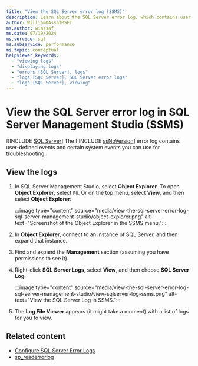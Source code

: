 ```yaml
---
title: "View the SQL Server error log (SSMS)"
description: Learn about the SQL Server error log, which contains user-defined events and certain system events you can use for troubleshooting.
author: WilliamDAssafMSFT
ms.author: wiassaf
ms.date: 07/19/2024
ms.service: sql
ms.subservice: performance
ms.topic: conceptual
helpviewer_keywords:
  - "viewing logs"
  - "displaying logs"
  - "errors [SQL Server], logs"
  - "logs [SQL Server], SQL Server error logs"
  - "logs [SQL Server], viewing"
---
```

# View the SQL Server error log in SQL Server Management Studio (SSMS)

 [!INCLUDE [SQL Server](../../includes/applies-to-version/sqlserver.md)]
The [!INCLUDE [ssNoVersion](../../includes/ssnoversion-md.md)] error log contains user-defined events and certain system events you can use for troubleshooting. 

## View the logs

1. In SQL Server Management Studio, select **Object Explorer**. To open **Object Explorer**, select `F8`. Or on the top menu, select **View**, and then select **Object Explorer**:
    
    :::image type="content" source="media/view-the-sql-server-error-log-sql-server-management-studio/object-explorer.png" alt-text="Screenshot of the Object Explorer in the SSMS menu.":::

1. In **Object Explorer**, connect to an instance of SQL Server, and then expand that instance.
  
1. Find and expand the **Management** section (assuming you have permissions to see it).

1. Right-click **SQL Server Logs**, select **View**, and then choose **SQL Server Log**.

    :::image type="content" source="media/view-the-sql-server-error-log-sql-server-management-studio/view-sqlserver-log-ssms.png" alt-text="View the SQL Server Log in SSMS.":::
 
1. The **Log File Viewer** appears (it might take a moment) with a list of logs for you to view.

## Related content

- [Configure SQL Server Error Logs](../../database-engine/configure-windows/scm-services-configure-sql-server-error-logs.md)
- [sp_readerrorlog](../system-stored-procedures/sp-readerrorlog-transact-sql.md)
